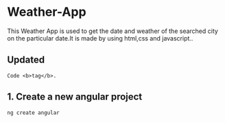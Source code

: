 # Weather-App
This Weather App is used to get the date and weather of the searched city on the particular date.It is made by using html,css and javascript..

## Updated
```
Code <b>tag</b>.
```

## 1. Create a new angular project
```
ng create angular
```
